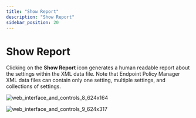 ```yaml
---
title: "Show Report"
description: "Show Report"
sidebar_position: 20
---
```


# Show Report

Clicking on the **Show Report** icon generates a human readable report about the settings within the
XML data file. Note that Endpoint Policy Manager XML data files can contain only one setting,
multiple settings, and collections of settings.

![web_interface_and_controls_8_624x164](/images/endpointpolicymanager/cloud/interface/xmldatafiles/web_interface_and_controls_8_624x164.webp)

![web_interface_and_controls_9_624x317](/images/endpointpolicymanager/cloud/interface/xmldatafiles/web_interface_and_controls_9_624x317.webp)
